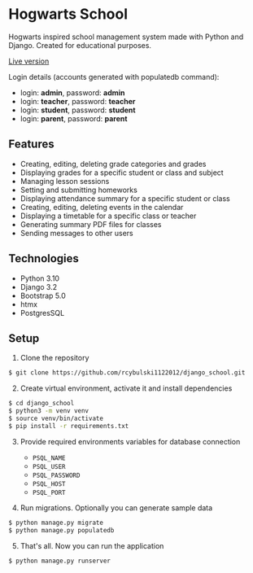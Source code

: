 # Hogwarts School
Hogwarts inspired school management system made with Python and Django.
Created for educational purposes.

[Live version](https://hogwarts-school-management.herokuapp.com/)

Login details (accounts generated with populatedb command):
* login: **admin**, password: **admin**
* login: **teacher**, password: **teacher**
* login: **student**, password: **student**
* login: **parent**, password: **parent**

## Features
* Creating, editing, deleting grade categories and grades
* Displaying grades for a specific student or class and subject
* Managing lesson sessions
* Setting and submitting homeworks
* Displaying attendance summary for a specific student or class
* Creating, editing, deleting events in the calendar
* Displaying a timetable for a specific class or teacher
* Generating summary PDF files for classes
* Sending messages to other users

## Technologies
* Python 3.10
* Django 3.2
* Bootstrap 5.0
* htmx
* PostgresSQL

## Setup
1. Clone the repository
```sh
$ git clone https://github.com/rcybulski1122012/django_school.git
```
2. Create virtual environment, activate it and install dependencies
```sh
$ cd django_school
$ python3 -m venv venv
$ source venv/bin/activate
$ pip install -r requirements.txt
```
3. Provide required environments variables for database connection
   * `PSQL_NAME`
   * `PSQL_USER`
   * `PSQL_PASSWORD`
   * `PSQL_HOST`
   * `PSQL_PORT`

4. Run migrations. Optionally you can generate sample data
```sh
$ python manage.py migrate
$ python manage.py populatedb
```

5. That's all. Now you can run the application
```sh
$ python manage.py runserver
```
